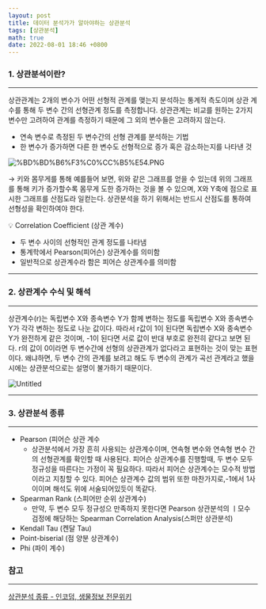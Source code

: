 ```yaml
---
layout: post
title: 데이터 분석가가 알아야하는 상관분석
tags: [상관분석]
math: true
date: 2022-08-01 18:46 +0800
---
```


### 1. 상관분석이란?

---

상관관계는 2개의 변수가 어떤 선형적 관계를 맺는지 분석하는 통계적 측도이며 상관 계수를 통해 두 변수 간의 선형관계 정도를 측정합니다. 상관관계는 비교를 원하는 2가지 변수만 고려하여 관계를 측정하기 때문에 그 외의 변수들은 고려하지 않는다.

- 연속 변수로 측정된 두 변수간의 선형 관계를 분석하는 기법
- 한 변수가 증가하면 다른 한 변수도 선형적으로 증가 혹은 감소하는지를 나타낸 것

![%BD%BD%B6%F3%C0%CC%B5%E54.PNG](https://postfiles.pstatic.net/20150101_157/y4769_142011588453657aCi_PNG/%BD%BD%B6%F3%C0%CC%B5%E54.PNG?type=w2)

→ 키와 몸무게를 통해 예를들어 보면, 위와 같은 그래프를 얻을 수 있는데 위의 그래프를 통해 키가 증가할수록 몸무게 도한 증가하는 것을 볼 수 있으며, X와 Y축에 점으로 표시한 그래프를 산점도라 일컫는다. 상관분석을 하기 위해서는 반드시 산점도를 통하여 선형성을 확인하여야 한다.

<aside>
💡 Correlation Coefficient (상관 계수)

- 두 변수 사이의 선형적인 관계 정도를 나타냄
- 통계학에서 Pearson(피어슨) 상관계수를 의미함
- 일반적으로 상관계수라 함은 피어슨 상관계수를 의미함
</aside>

---

### 2. 상관계수 수식 및 해석

---

상관계수(r)는 독립변수 X와 종속변수 Y가 함께 변하는 정도를 독립변수 X와 종속변수 Y가 각각 변하는 정도로 나눈 값이다. 따라서 r값이 1이 된다면 독립변수 X와 종속변수 Y가 완전하게 같은 것이며, -1이 된다면 서로 값이 반대 부호로 완전히 같다고 보면 된다. r의 값이 0이라면 두 변수간에 선형의 상관관계가 없다라고 표현하는 것이 맞는 표현이다. 왜냐하면, 두 변수 간의 관계를 보려고 해도 두 변수의 관계가 곡선 관계라고 했을 시에는 상관분석으로는 설명이 불가하기 때문이다.

![Untitled](https://imghub.insilicogen.com/media/photos/correlation_coefficient.png)

---

### 3. 상관분석 종류

---

- Pearson (피어슨 상관 계수
    - 상관분석에서 가장 흔히 사용되는 상관계수이며, 연속형 변수와 연속형 변수 간의 선형관계를 확인할 때 사용된다. 피어슨 상관계수를 진행할때, 두 변수 모두 정규성을 따른다는 가정이 꼭 필요하다. 따라서 피어슨 상관계수는 모수적 방법이라고 지칭할 수 있다. 피어슨 상관계수 값의 범위 또한 마찬가지로,-1에서 1사이이며 해석도 위에 서술되어있듯이 똑같다.
- Spearman Rank (스피어만 순위 상관계수)
    - 만약, 두 변수 모두 정규성으 만족하지 못한다면 Pearson 상관분석의 ㅣ모수 검정에 해당하는 Spearman Correlation Analysis(스퍼만 상관분석)
- Kendall Tau (켄달 Tau)
- Point-biserial (점 양분 상관계수)
- Phi (파이 계수)


### 참고

---

[상관분석 종류 - 인코덤, 생물정보 전문위키](http://www.incodom.kr/%EC%83%81%EA%B4%80%EB%B6%84%EC%84%9D_%EC%A2%85%EB%A5%98)